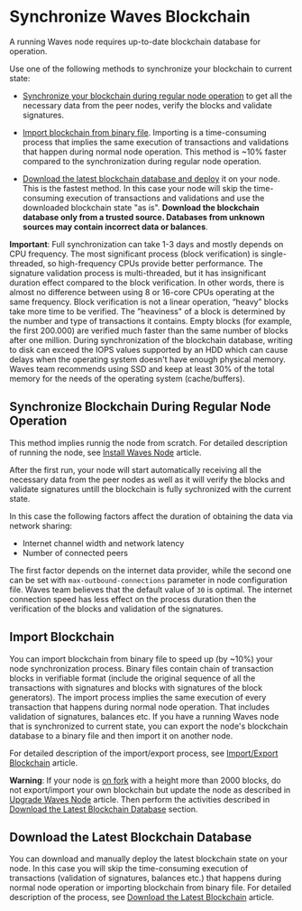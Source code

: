 # Synchronize Waves Blockchain

A running Waves node requires up-to-date blockchain database for operation.

Use one of the following methods to synchronize your blockchain to current state:

* [Synchronize your blockchain during regular node operation](#synchronize-blockchain-database-during-regular-node-operation) to get all the necessary data from the peer nodes, verify the blocks and validate signatures.

* [Import blockchain from binary file](#import-blockchain). Importing is a time-consuming process that implies the same execution of transactions and validations that happen during normal node operation. This method is ~10% faster compared to the synchronization during regular node operation.

* [Download the latest blockchain database and deploy](#download-the-latest-blockchain-database) it on your node. This is the fastest method. In this case your node will skip the time-consuming execution of transactions and validations and use the downloaded blockchain state "as is". **Download the blockchain database only from a trusted source. Databases from unknown sources may contain incorrect data or balances**.

**Important**: Full synchronization can take 1-3 days and mostly depends on CPU frequency. The most significant process (block verification) is single-threaded, so high-frequency CPUs provide better performance. The signature validation process is multi-threaded, but it has insignificant duration effect compared to the block verification. In other words, there is almost no difference between using 8 or 16-core CPUs operating at the same frequency. Block verification is not a linear operation, “heavy” blocks take more time to be verified. The ”heaviness" of a block is determined by the number and type of transactions it contains. Empty blocks (for example, the first 200.000) are verified much faster than the same number of blocks after one million. During synchronization of the blockchain database, writing to disk can exceed the IOPS values supported by an HDD which can cause delays when the operating system doesn't have enough physical memory. Waves team recommends using SSD and keep at least 30% of the total memory for the needs of the operating system (cache/buffers).

<!---
The time to reach the block 1220000 on different CPUs (number of cores and frequencies) in numbers:

| CPU/MEM | Synchronization time during regular node operation | Synchronization time when importing blockchain from file |
| :--- | :--- | :--- |
| Intel Xeon Platinum 8175M @ 2.50 GHz \(8 vCPU\)/32 GB | 11:25 | 10:20 |
| Intel Xeon Platinum 8124M @ 3.00 GHz \(16 vCPU\)/32 GB | 10:45 | 10:05 |
| Intel i7 8550u @ 1.8 GHz \(up to 4GHz\) \(8 vCPU\)/16 GB | 9:35 | 9:20 |
Block verification is not a linear operation, “heavy” blocks take more time to be verified. The ”heaviness" of a block is determined by the number and type of transactions it contains. So the first blocks (for example, the first 200.000) are empty and get verified faster than the same number of blocks after one million. On the chart it looks as follows:

![1](./_assets/statistics_blocks_receiving.png)
--->

## Synchronize Blockchain During Regular Node Operation

This method implies runnig the node from scratch. For detailed description of running the node, see [Install Waves Node](/en/waves-node/how-to-install-a-node/how-to-install-a-node) article.

After the first run, your node will start automatically receiving all the necessary data from the peer nodes as well as it will verify the blocks and validate signatures untill the blockchain is fully sychronized with the current state.

In this case the following factors affect the duration of obtaining the data via network sharing:

* Internet channel width and network latency
* Number of connected peers

The first factor depends on the internet data provider, while the second one can be set with `max-outbound-connections` parameter in node configuration file. Waves team believes that the default value of `30` is optimal. The internet connection speed has less effect on the process duration then the verification of the blocks and validation of the signatures.

## Import Blockchain

You can import blockchain from binary file to speed up (by ~10%) your node synchronization process. Binary files contain chain of transaction blocks in verifiable format (include the original sequence of all the transactions with signatures and blocks with signatures of the block generators). The import process implies the same execution of every transaction that happens during normal node operation. That includes validation of signatures, balances etc. If you have a running Waves node that is synchronized to current state, you can export the node's blockchain database to a binary file and then import it on another node.

For detailed description of the import/export process, see [Import/Export Blockchain](/en/waves-node/options-for-getting-actual-blockchain/import-from-the-blockchain) article.

**Warning**: If your node is [on fork](/en/waves-node#deal-with-forks) with a height more than 2000 blocks, do not export/import your own blockchain but update the node as described in [Upgrade Waves Node](/en/waves-node/upgrading) article. Then perform the activities described in [Download the Latest Blockchain Database](#download-the-latest-blockchain-database) section.

## Download the Latest Blockchain Database

You can download and manually deploy the latest blockchain state on your node. In this case you will skip the time-consuming execution of transactions (validation of signatures, balances etc.) that happens during normal node operation or importing blockchain from binary file. For detailed description of the process, see [Download the Latest Blockchain](/en/waves-node/options-for-getting-actual-blockchain/state-downloading-and-applying) article.
